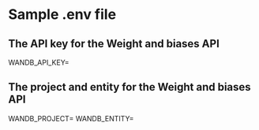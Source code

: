 # Sample .env file

## The API key for the Weight and biases API
WANDB_API_KEY=

## The project and entity for the Weight and biases API
WANDB_PROJECT=
WANDB_ENTITY=
